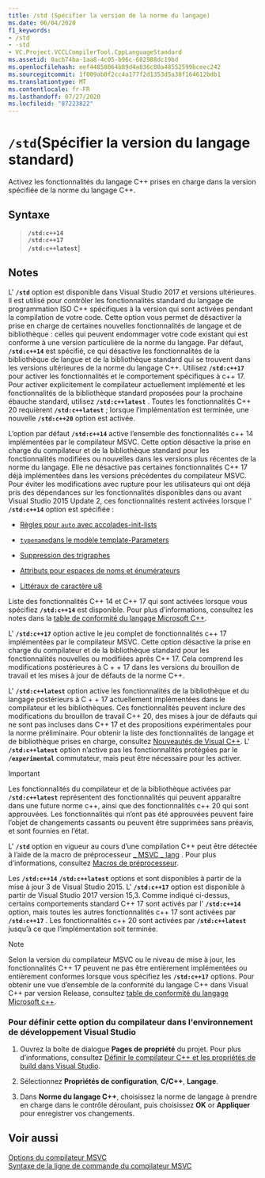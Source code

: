 ```yaml
---
title: /std (Spécifier la version de la norme du langage)
ms.date: 06/04/2020
f1_keywords:
- /std
- -std
- VC.Project.VCCLCompilerTool.CppLanguageStandard
ms.assetid: 0acb74ba-1aa8-4c05-b96c-682988dc19bd
ms.openlocfilehash: eef44858064b89d4a836c80a48552599bceec242
ms.sourcegitcommit: 1f009ab0f2cc4a177f2d1353d5a38f164612bdb1
ms.translationtype: MT
ms.contentlocale: fr-FR
ms.lasthandoff: 07/27/2020
ms.locfileid: "87223822"
---
```

# <a name="std-specify-language-standard-version"></a>`/std`(Spécifier la version du langage standard)

Activez les fonctionnalités du langage C++ prises en charge dans la version spécifiée de la norme du langage C++.

## <a name="syntax"></a>Syntaxe

> **`/std:c++14`**\
> **`/std:c++17`**\
> **`/std:c++latest`**]

## <a name="remarks"></a>Notes

L' **`/std`** option est disponible dans Visual Studio 2017 et versions ultérieures. Il est utilisé pour contrôler les fonctionnalités standard du langage de programmation ISO C++ spécifiques à la version qui sont activées pendant la compilation de votre code. Cette option vous permet de désactiver la prise en charge de certaines nouvelles fonctionnalités de langage et de bibliothèque : celles qui peuvent endommager votre code existant qui est conforme à une version particulière de la norme du langage. Par défaut, **`/std:c++14`** est spécifié, ce qui désactive les fonctionnalités de la bibliothèque de langue et de la bibliothèque standard qui se trouvent dans les versions ultérieures de la norme du langage C++. Utilisez **`/std:c++17`** pour activer les fonctionnalités et le comportement spécifiques à c++ 17. Pour activer explicitement le compilateur actuellement implémenté et les fonctionnalités de la bibliothèque standard proposées pour la prochaine ébauche standard, utilisez **`/std:c++latest`** . Toutes les fonctionnalités C++ 20 requièrent **`/std:c++latest`** ; lorsque l’implémentation est terminée, une nouvelle **`/std:c++20`** option est activée.

L’option par défaut **`/std:c++14`** active l’ensemble des fonctionnalités c++ 14 implémentées par le compilateur MSVC. Cette option désactive la prise en charge du compilateur et de la bibliothèque standard pour les fonctionnalités modifiées ou nouvelles dans les versions plus récentes de la norme du langage. Elle ne désactive pas certaines fonctionnalités C++ 17 déjà implémentées dans les versions précédentes du compilateur MSVC. Pour éviter les modifications avec rupture pour les utilisateurs qui ont déjà pris des dépendances sur les fonctionnalités disponibles dans ou avant Visual Studio 2015 Update 2, ces fonctionnalités restent activées lorsque l' **`/std:c++14`** option est spécifiée :

- [Règles pour `auto` avec accolades-init-lists](https://wg21.link/n3922)

- [`typename`dans le modèle template-Parameters](https://wg21.link/n4051)

- [Suppression des trigraphes](https://wg21.link/n4086)

- [Attributs pour espaces de noms et énumérateurs](https://wg21.link/n4266)

- [Littéraux de caractère u8](https://wg21.link/n4267)

Liste des fonctionnalités C++ 14 et C++ 17 qui sont activées lorsque vous spécifiez **`/std:c++14`** est disponible. Pour plus d’informations, consultez les notes dans la [table de conformité du langage Microsoft C++](../../overview/visual-cpp-language-conformance.md).

L' **`/std:c++17`** option active le jeu complet de fonctionnalités c++ 17 implémentées par le compilateur MSVC. Cette option désactive la prise en charge du compilateur et de la bibliothèque standard pour les fonctionnalités nouvelles ou modifiées après C++ 17. Cela comprend les modifications postérieures à C + + 17 dans les versions du brouillon de travail et les mises à jour de défauts de la norme C++.

L' **`/std:c++latest`** option active les fonctionnalités de la bibliothèque et du langage postérieurs à C + + 17 actuellement implémentées dans le compilateur et les bibliothèques. Ces fonctionnalités peuvent inclure des modifications du brouillon de travail C++ 20, des mises à jour de défauts qui ne sont pas incluses dans C++ 17 et des propositions expérimentales pour la norme préliminaire. Pour obtenir la liste des fonctionnalités de langage et de bibliothèque prises en charge, consultez [Nouveautés de Visual C++](../../overview/what-s-new-for-visual-cpp-in-visual-studio.md). L' **`/std:c++latest`** option n’active pas les fonctionnalités protégées par le **`/experimental`** commutateur, mais peut être nécessaire pour les activer.

> [!IMPORTANT]
> Les fonctionnalités du compilateur et de la bibliothèque activées par **`/std:c++latest`** représentent des fonctionnalités qui peuvent apparaître dans une future norme c++, ainsi que des fonctionnalités c++ 20 qui sont approuvées. Les fonctionnalités qui n’ont pas été approuvées peuvent faire l’objet de changements cassants ou peuvent être supprimées sans préavis, et sont fournies en l’état.

L' **`/std`** option en vigueur au cours d’une compilation C++ peut être détectée à l’aide de la macro de préprocesseur [ \_ MSVC \_ lang](../../preprocessor/predefined-macros.md) . Pour plus d’informations, consultez [Macros de préprocesseur](../../preprocessor/predefined-macros.md).

Les **`/std:c++14`** **`/std:c++latest`** options et sont disponibles à partir de la mise à jour 3 de Visual Studio 2015. L' **`/std:c++17`** option est disponible à partir de Visual Studio 2017 version 15,3. Comme indiqué ci-dessus, certains comportements standard C++ 17 sont activés par l' **`/std:c++14`** option, mais toutes les autres fonctionnalités c++ 17 sont activées par **`/std:c++17`** . Les fonctionnalités c++ 20 sont activées par **`/std:c++latest`** jusqu’à ce que l’implémentation soit terminée.

> [!NOTE]
> Selon la version du compilateur MSVC ou le niveau de mise à jour, les fonctionnalités C++ 17 peuvent ne pas être entièrement implémentées ou entièrement conformes lorsque vous spécifiez les **`/std:c++17`** options. Pour obtenir une vue d’ensemble de la conformité du langage C++ dans Visual C++ par version Release, consultez [table de conformité du langage Microsoft c++](../../overview/visual-cpp-language-conformance.md).

### <a name="to-set-this-compiler-option-in-the-visual-studio-development-environment"></a>Pour définir cette option du compilateur dans l'environnement de développement Visual Studio

1. Ouvrez la boîte de dialogue **Pages de propriété** du projet. Pour plus d’informations, consultez [Définir le compilateur C++ et les propriétés de build dans Visual Studio](../working-with-project-properties.md).

1. Sélectionnez **Propriétés de configuration**, **C/C++**, **Langage**.

1. Dans **Norme du langage C++**, choisissez la norme de langage à prendre en charge dans le contrôle déroulant, puis choisissez **OK** or **Appliquer** pour enregistrer vos changements.

## <a name="see-also"></a>Voir aussi

[Options du compilateur MSVC](compiler-options.md)<br/>
[Syntaxe de la ligne de commande du compilateur MSVC](compiler-command-line-syntax.md)
